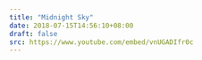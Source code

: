 ```yaml
---
title: "Midnight Sky"
date: 2018-07-15T14:56:10+08:00
draft: false
src: https://www.youtube.com/embed/vnUGADIfr0c
---
```


